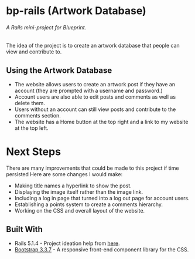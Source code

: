 # bp-rails (Artwork Database)
###### A Rails mini-project for Blueprint.

The idea of the project is to create an artwork database that people can view and contribute to.

## Using the Artwork Database
* The website allows users to create an artwork post if they have an account (they are prompted with a username and password.)
* Account users are also able to edit posts and comments as well as delete them.
* Users without an account can still view posts and contribute to the comments section.
* The website has a Home button at the top right and a link to my website at the top left.

# Next Steps
There are many improvements that could be made to this project if time persisted Here are some changes I would make:
* Making title names a hyperlink to show the post.
* Displaying the image itself rather than the image link.
* Including a log in page that turned into a log out page for account users.
* Establishing a points system to create a comments hierarchy.
* Working on the CSS and overall layout of the website.

## Built With
* Rails 5.1.4 - Project ideation help from [here](http://guides.rubyonrails.org/getting_started.html#creating-articles).
* [Bootstrap 3.3.7](https://getbootstrap.com/) - A responsive front-end component library for the CSS.
